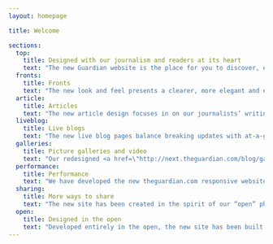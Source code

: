 ```yaml
---
layout: homepage

title: Welcome

sections:
  top:
    title: Designed with our journalism and readers at its heart
    text: "The new Guardian website is the place for you to discover, engage with and share more of our award-winning journalism, more often. It provides a delightful reading and viewing experience, whatever device you are using."
  fronts:
    title: Fronts
    text: "The new look and feel presents a clearer, more elegant and engaging blend of images, video and text. The design centers around a flexible '<a href=\"http://next.theguardian.com/blog/container-model-blended-content/\">container</a>' format - edited and curated to emphasize significant stories and bring the news agenda to life for our readers. The tools behind the new format vastly improve the speed at which we can deliver the news to you."
  article:
    title: Articles
    text: "The new article design focuses in on our journalists’ writing, providing a clear and accessible reading experience with fewer distractions. Different styles of writing now have unique formats and colour palettes. By emphasizing the picture, the writer or by including quotes and graphics we can now set the right context to our readers about the type of story at a glance – whether it’s <a href=\"http://www.theguardian.com/tone/minutebyminute\">breaking news</a>, <a href=\"http://www.theguardian.com/tone/comment\">opinion</a> or <a href=\"http://www.theguardian.com/news/series/the-long-read\">long-form</a> <a href=\"http://www.theguardian.com/tone/features\">features</a>."
  liveblog:
    title: Live blogs
    text: "The new live blog pages balance breaking updates with at-a-glance summaries, with live content marked in red. “Key events” are shown in a timeline so it’s quicker to get up to speed. "
  galleries:
    title: Picture galleries and video
    text: "Our redesigned <a href=\"http://next.theguardian.com/blog/gallery-redesign/\">gallery</a> and <a href=\"http://next.theguardian.com/blog/video-redesign/\">video</a> pages elevate the viewing experience above all. Click on any picture in a gallery to enter \"lightbox\" view to enjoy a completely uncluttered experience. There’s no finer way to appreciate the stunning photography of our <a href=\"http://www.theguardian.com/world/series/eyewitness\">Eyewitness</a> series, or to see picture contributions from our readers’ via <a href=\"http://witness.theguardian.com/\">GuardianWitness</a>."
  performance:
    title: Performance
    text: "We have developed the new theguardian.com responsive website to be among the fastest news sites to load on mobile, tablet and desktop – all the devices our readers access the site from through the week; it's more than twice as fast as our previous site (source: SpeedCurve)."
  sharing:
    title: More ways to share
    text: "The new site has been created in the spirit of our “open” philosophy. It brings our audience closer to our journalism through enhanced ways to share and comment on our journalism."
  open:
    title: Designed in the open
    text: "Developed entirely in the open, the new site has been built around the needs of our readers, including feedback from over 40,000 comments received during a nine month beta phase."
---
```

